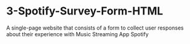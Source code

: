 # 3-Spotify-Survey-Form-HTML
A single-page website that consists of a form to collect user responses about their experience with Music Streaming App Spotify
